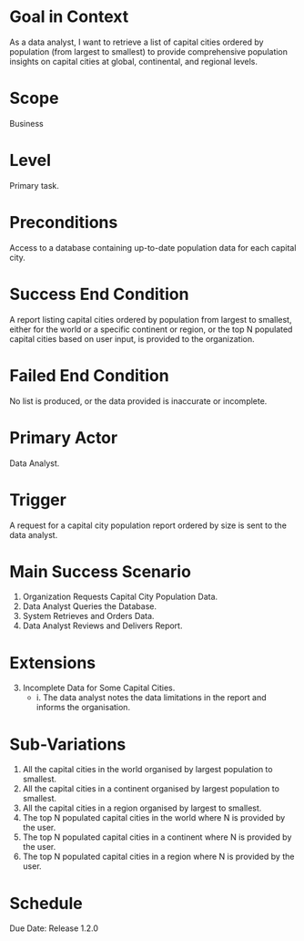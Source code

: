 # Goal in Context
As a data analyst, I want to retrieve a list of capital cities ordered by population (from largest to smallest) to provide comprehensive population insights on capital cities at global, continental, and regional levels.

# Scope
Business

# Level
Primary task.

# Preconditions
Access to a database containing up-to-date population data for each capital city.

# Success End Condition
A report listing capital cities ordered by population from largest to smallest, either for the world or a specific continent or region, or the top N populated capital cities based on user input, is provided to the organization.

# Failed End Condition
No list is produced, or the data provided is inaccurate or incomplete.

# Primary Actor
Data Analyst.

# Trigger
A request for a capital city population report ordered by size is sent to the data analyst.

# Main Success Scenario
1. Organization Requests Capital City Population Data.
2. Data Analyst Queries the Database.
3. System Retrieves and Orders Data.
4. Data Analyst Reviews and Delivers Report.

# Extensions
3. Incomplete Data for Some Capital Cities. 
    - i.  The data analyst notes the data limitations in the report and informs the organisation.

# Sub-Variations
1. All the capital cities in the world organised by largest population to smallest.
2. All the capital cities in a continent organised by largest population to smallest.
3. All the capital cities in a region organised by largest to smallest.
4. The top N populated capital cities in the world where N is provided by the user.
5. The top N populated capital cities in a continent where N is provided by the user.
6. The top N populated capital cities in a region where N is provided by the user.

# Schedule
Due Date: Release 1.2.0